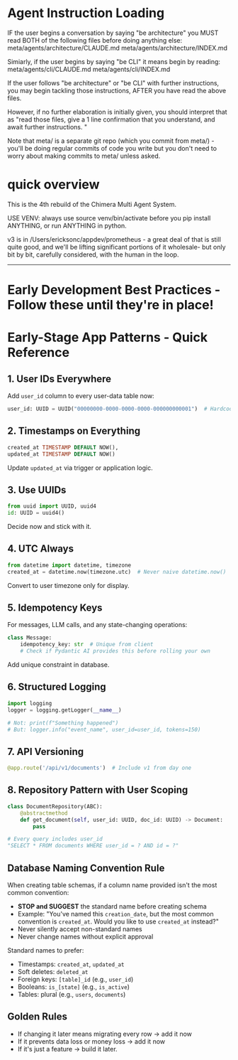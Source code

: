 # Agent Instruction Loading

IF the user begins a conversation by saying "be architecture" you MUST read BOTH of the following files before doing anything else:
meta/agents/architecture/CLAUDE.md
meta/agents/architecture/INDEX.md

Simiarly, if the user begins by saying "be CLI" it means begin by reading:
meta/agents/cli/CLAUDE.md
meta/agents/cli/INDEX.md

If the user follows "be architecture" or "be CLI" with further instructions, you may begin tackling those instructions, AFTER you have read the above files.

However, if no further elaboration is initially given, you should interpret that as "read those files, give a 1 line confirmation that you understand, and await further instructions. "

Note that meta/ is a separate git repo (which you commit from meta/) - you'll be doing regular commits of code you write but you don't need to worry about making commits to meta/ unless asked.

# quick overview
This is the 4th rebuild of the Chimera Multi Agent System.

USE VENV: always use source venv/bin/activate before you pip install ANYTHING, or run ANYTHING in python. 

v3 is in /Users/ericksonc/appdev/prometheus - a great deal of that is still quite good, and we'll be lifting significant portions of it wholesale- but only bit by bit, carefully considered, with the human in the loop. 

---

# Early Development Best Practices - Follow these until they're in place!

# Early-Stage App Patterns - Quick Reference

## 1. User IDs Everywhere
Add `user_id` column to every user-data table now:
```python
user_id: UUID = UUID("00000000-0000-0000-0000-000000000001")  # Hardcoded for now
```

## 2. Timestamps on Everything
```sql
created_at TIMESTAMP DEFAULT NOW(),
updated_at TIMESTAMP DEFAULT NOW()
```
Update `updated_at` via trigger or application logic.

## 3. Use UUIDs
```python
from uuid import UUID, uuid4
id: UUID = uuid4()
```
Decide now and stick with it.

## 4. UTC Always
```python
from datetime import datetime, timezone
created_at = datetime.now(timezone.utc)  # Never naive datetime.now()
```
Convert to user timezone only for display.

## 5. Idempotency Keys
For messages, LLM calls, and any state-changing operations:
```python
class Message:
    idempotency_key: str  # Unique from client
    # Check if Pydantic AI provides this before rolling your own
```
Add unique constraint in database.

## 6. Structured Logging
```python
import logging
logger = logging.getLogger(__name__)

# Not: print(f"Something happened")
# But: logger.info("event_name", user_id=user_id, tokens=150)
```

## 7. API Versioning
```python
@app.route('/api/v1/documents')  # Include v1 from day one
```

## 8. Repository Pattern with User Scoping
```python
class DocumentRepository(ABC):
    @abstractmethod
    def get_document(self, user_id: UUID, doc_id: UUID) -> Document:
        pass

# Every query includes user_id
"SELECT * FROM documents WHERE user_id = ? AND id = ?"
```

## Database Naming Convention Rule

When creating table schemas, if a column name provided isn't the most common convention:
- **STOP and SUGGEST** the standard name before creating schema
- Example: "You've named this `creation_date`, but the most common convention is `created_at`. Would you like to use `created_at` instead?"
- Never silently accept non-standard names
- Never change names without explicit approval

Standard names to prefer:
- Timestamps: `created_at`, `updated_at`
- Soft deletes: `deleted_at`
- Foreign keys: `[table]_id` (e.g., `user_id`)
- Booleans: `is_[state]` (e.g., `is_active`)
- Tables: plural (e.g., `users`, `documents`)

## Golden Rules
- If changing it later means migrating every row → add it now
- If it prevents data loss or money loss → add it now  
- If it's just a feature → build it later.